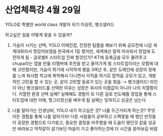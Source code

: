 # 산업체특강 4월 29일
YOLO로 특별한 world class 개발자 되기
이승민, 뱅크샐러드

하고싶은 일을 어떻게 찾을 수 있을까? 

1. 가슴이 시키는 선택, YOLO
이메진컵, 진정한 팀플을 해보기 위해 공모전에 나감 
세계대회라서 멋있어보였음 
한국에서 1등 했지만, 세계예선 탈락
아쉬워서 창업에 도전하게 됨 - 글로벌K 스타트업
진짜 할것인가? 
KT에 등록금을 모두 물려주고 chupa라는 앱을 만듦 
리멤버에 추천을 받고 들어가게 됨 
스타트업이라는 모험에 대해 고민했지만, 가슴이 뛰기에 시작하게 됐음 
3여년 후, 같은 도메인에 성장의 정체를 느껴 퇴사함 
학교에 복학해서 다니면서 이직을 하기로 맘먹음 
규모가 있고, 개발적인 고민을 할 수 있는 곳, 같이 고민할 동료가 있는 곳을 찾음 -> 뱅크샐러드! 
라인이 아닌 뱅크샐러드를 선택한 이유는 성장은 회사의 이름값이 아니라 나의 치열함이다. 치열한 환경 선택 
실패? 실패해도 경험이 또 다른 길로 인도해줌 창업을 통해 스타트업에 대한 이해, 헝그리정신을 배우게 됨 
실패는 잊혀지고 성공은 남는다 

2. 나를 알아가는 인생낭비, YOLO
내가 하고싶은 것? 나를 두근거리게 하는것? 
무엇이든 경험을 통해 나를 알아가자! 
다른 사람들이 공부하고 스펙쌓을 때 했던 딴짓들이 굉장한 경험으로 다가왔고, 중요한 결정을 마주했을 때 도움이 됐던것 같음 
성공만 바라보고 악착같이 살기보단 마음이 가고 좋아하는것에 더 시간을 쏟아보길 바람 

